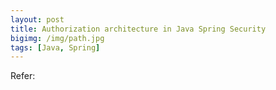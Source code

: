 ```yaml
---
layout: post
title: Authorization architecture in Java Spring Security
bigimg: /img/path.jpg
tags: [Java, Spring]
---
```





Refer: 

[]()